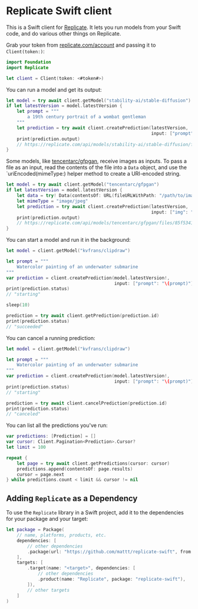 # Replicate Swift client

This is a Swift client for [Replicate]. 
It lets you run models from your Swift code, 
and do various other things on Replicate.

Grab your token from [replicate.com/account](https://replicate.com/account) 
and passing it to `Client(token:)`:

```swift
import Foundation
import Replicate

let client = Client(token: <#token#>)
```

You can run a model and get its output:

```swift
let model = try await client.getModel("stability-ai/stable-diffusion")
if let latestVersion = model.latestVersion {
    let prompt = """
        a 19th century portrait of a wombat gentleman
    """
    let prediction = try await client.createPrediction(latestVersion,
                                                       input: ["prompt": "\(prompt)"])
    print(prediction.output)
    // https://replicate.com/api/models/stability-ai/stable-diffusion/files/50fcac81-865d-499e-81ac-49de0cb79264/out-0.png
}
```

Some models, 
like [tencentarc/gfpgan](https://replicate.com/tencentarc/gfpgan), 
receive images as inputs. 
To pass a file as an input,
read the contents of the file into a `Data` object,
and use the `uriEncoded(mimeType:) helper method to create a URI-encoded string.

```swift
let model = try await client.getModel("tencentarc/gfpgan")
if let latestVersion = model.latestVersion {
    let data = try! Data(contentsOf: URL(fileURLWithPath: "/path/to/image.jpg"))
    let mimeType = "image/jpeg"
    let prediction = try await client.createPrediction(latestVersion,
                                                       input: ["img": "\(data.uriEncoded(mimeType: mimeType))"])
    print(prediction.output)
    // https://replicate.com/api/models/tencentarc/gfpgan/files/85f53415-0dc7-4703-891f-1e6f912119ad/output.png
}
```

You can start a model and run it in the background:

```swift
let model = client.getModel("kvfrans/clipdraw")

let prompt = """
    Watercolor painting of an underwater submarine
"""
var prediction = client.createPrediction(model.latestVersion!,
                                         input: ["prompt": "\(prompt)"])
print(prediction.status)
// "starting"

sleep(10)

prediction = try await client.getPrediction(prediction.id)
print(prediction.status)
// "succeeded"
```

You can cancel a running prediction:

```swift
let model = client.getModel("kvfrans/clipdraw")

let prompt = """
    Watercolor painting of an underwater submarine
"""
var prediction = client.createPrediction(model.latestVersion!,
                                         input: ["prompt": "\(prompt)"])
print(prediction.status)
// "starting"

prediction = try await client.cancelPrediction(prediction.id)
print(prediction.status)
// "canceled"
```

You can list all the predictions you've run:

```swift
var predictions: [Prediction] = []
var cursor: Client.Pagination<Prediction>.Cursor?
let limit = 100

repeat {
    let page = try await client.getPredictions(cursor: cursor)
    predictions.append(contentsOf: page.results)
    cursor = page.next
} while predictions.count < limit && cursor != nil
```

## Adding `Replicate` as a Dependency

To use the `Replicate` library in a Swift project, 
add it to the dependencies for your package and your target:

```swift
let package = Package(
    // name, platforms, products, etc.
    dependencies: [
        // other dependencies
        .package(url: "https://github.com/mattt/replicate-swift", from: "0.1.0"),
    ],
    targets: [
        .target(name: "<target>", dependencies: [
            // other dependencies
            .product(name: "Replicate", package: "replicate-swift"),
        ]),
        // other targets
    ]
)
```

[Replicate]: https://replicate.com

